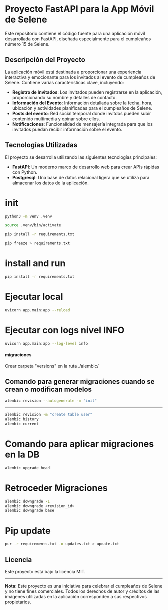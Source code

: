 # Proyecto FastAPI para la App Móvil de Selene

Este repositorio contiene el código fuente para una aplicación móvil desarrollada con FastAPI, diseñada especialmente para el cumpleaños número 15 de Selene.

## Descripción del Proyecto

La aplicación móvil está destinada a proporcionar una experiencia interactiva y emocionante para los invitados al evento de cumpleaños de Selene. Contiene varias características clave, incluyendo:

- **Registro de Invitados**: Los invitados pueden registrarse en la aplicación, proporcionando su nombre y detalles de contacto.
- **Información del Evento**: Información detallada sobre la fecha, hora, ubicación y actividades planificadas para el cumpleaños de Selene.
- **Posts del evento**: Red social temporal donde invitdos pueden subir contenido multimedia y opinar sobre ellos.
- **Notificaciones**: Funcionalidad de mensajería integrada para que los invitados puedan recibir información sobre el evento.

## Tecnologías Utilizadas

El proyecto se desarrolla utilizando las siguientes tecnologías principales:

- **FastAPI**: Un moderno marco de desarrollo web para crear APIs rápidas con Python.
- **Postgresql**: Una base de datos relacional ligera que se utiliza para almacenar los datos de la aplicación.


# init

```sh
python3 -m venv .venv

source .venv/bin/activate

pip install -r requirements.txt

pip freeze > requirements.txt
```

# install and run

```sh
pip install -r requirements.txt
```

# Ejecutar local

```sh
uvicorn app.main:app --reload
```

# Ejecutar con logs nivel INFO

```sh
uvicorn app.main:app --log-level info
```

#### migraciones ####

Crear carpeta "versions" en la ruta ./alembic/

## Comando para generar migraciones cuando se crean o modifican modelos 

```sh
alembic revision --autogenerate -m "init"
```

-------------

```sh
alembic revision -m "create table user"
alembic history
alembic current
```

# Comando para aplicar migraciones en la DB

```sh
alembic upgrade head
```


# Retroceder Migraciones

```sh
alembic downgrade -1
alembic downgrade <revision_id>
alembic downgrade base
```

# Pip update 

```sh
pur -r requirements.txt -o updates.txt > update.txt
```

## Licencia

Este proyecto está bajo la licencia MIT.

---
**Nota:** Este proyecto es una iniciativa para celebrar el cumpleaños de Selene y no tiene fines comerciales. Todos los derechos de autor y créditos de las imágenes utilizadas en la aplicación corresponden a sus respectivos propietarios.
